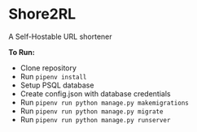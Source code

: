 # Shore2RL
A Self-Hostable URL shortener

**To Run:**

 - Clone repository
 - Run `pipenv install`
 - Setup PSQL database
 - Create config.json with database credentials
 - Run `pipenv run python manage.py makemigrations`
 - Run `pipenv run python manage.py migrate`
 - Run `pipenv run python manage.py runserver`
